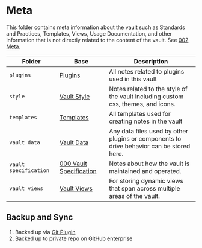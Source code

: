 # Meta

This folder contains meta information about the vault such as Standards and Practices, Templates, Views, Usage Documentation, and other information that is not directly related to the content of the vault. See [002 Meta](vault%20specification/Folder%20Organization.md#002%20Meta).

| Folder                | Base                        | Description                                                                              |
| --------------------- | --------------------------- | ---------------------------------------------------------------------------------------- |
| `plugins`             | [Plugins](plugins/Plugins.base)            | All notes related to plugins used in this vault                                          |
| `style`               | [Vault Style](style/Vault%20Style.md)             | Notes related to the style of the vault including custom css, themes, and icons.         |
| `templates`           | [Templates](templates/Templates.base)          | All templates used for creating notes in the vault                                       |
| `vault data`          | [Vault Data](vault%20data/Vault%20Data.md)              | Any data files used by other plugins or components to drive behavior can be stored here. |
| `vault specification` | [000 Vault Specification](vault%20specification/000%20Vault%20Specification.md) | Notes about how the vault is maintained and operated.                                    |
| `vault views`         | [Vault Views](vault%20views/Vault%20Views.md)             | For storing dynamic views that span across multiple areas of the vault.                  |

## Backup and Sync

1. Backed up via [Git Plugin](plugins/plugins/Git%20Plugin.md)
2. Backed up to private repo on GitHub enterprise
